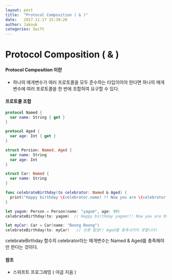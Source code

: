 ```yaml
---
layout: post
title:  "Protocol Composition ( & )"
date:   2017-11-17 15:39:20
author: Jakouk
categories: Swift
---
```


# Protocol Composition ( & )

#### Protocol Composition 이란
* 하나의 매개변수가 여러 프로토콜을 모두 준수하는 타입이어야 한다면 하나의 매개변수에 여러 프로토콜을 한 번에 조합하여 요구할 수 있다.

#### 프로토콜 조합
```swift
protocol Named {
  var name: String { get }
}

protocol Aged {
  var age: Int { get }
}

struct Persion: Named, Aged {
  var name: String
  var age: Int
}

struct Car: Named {
  var name: String
}

func celebrateBirthday(to celebrator: Named & Aged) {
  print("Happy birthday \(celebrator.name) !! Now you are \(celebrator.age)")
}

let yagom: Person = Person(name: "yagom", age: 99)
celebrateBirthday(to: yagom)  // Happy birthday yagom!!! Now you are 99

let myCar: Car = Car(name: "Boong Boong")
celebrateBirthday(to: myCar)   // 오류 발생!! Aged를 충족시키지 못합니다!

```

celebrateBirthday 함수의 celebrator라는 매개변수는 Named & Aged를 충족해야만 한다는 것이다.

#### 참조 
* 스위프트 프로그래밍 ( 야곰 지음 )
